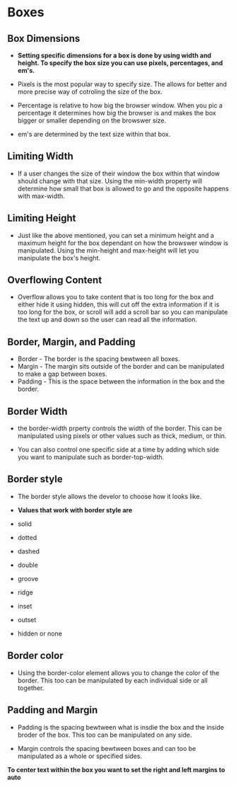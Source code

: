 # Boxes

## Box Dimensions

- **Setting specific dimensions for a box is done by using width and height.  To specify the box size you can use pixels, percentages, and em's.**

- Pixels is the most popular way to specify size.  The allows for better and more precise way of cotroling the size of the box.

- Percentage is relative to how big the browser window.  When you pic a percentage it determines how big the browser is and makes the box bigger or smaller depending on the browswer size.

- em's are determined by the text size within that box.

## Limiting Width

- If a user changes the size of their window the box within that window should change with that size.  Using the min-width property will determine how small that box is allowed to go and the opposite happens with max-width.

## Limiting Height

- Just like the above mentioned, you can set a minimum height and a maximum height for the box dependant on how the browswer window is manipulated.  Using the min-height and max-height will let you manipulate the box's height.

## Overflowing Content

- Overflow allows you to take content that is too long for the box and either hide it using hidden, this will cut off the extra information if it is too long for the box, or scroll will add a scroll bar so you can manipulate the text up and down so the user can read all the information.  

## Border, Margin, and Padding

- Border - The border is the spacing bewtween all boxes.
- Margin - The margin sits outside of the border and can be manipulated to make a gap between boxes.
- Padding - This is the space between the information in the box and the border.

## Border Width

- the border-width prperty controls the width of the border.  This can be manipulated using pixels or other values such as thick, medium, or thin.

- You can also control one specific side at a time by adding which side you want to manipulate such as border-top-width.

## Border style

- The border style allows the develor to choose  how it looks like.

- **Values that work with border style are**

- solid

- dotted 

- dashed

- double

- groove

- ridge

- inset

- outset

- hidden or none

## Border color

- Using the border-color element allows you to change the color of the border.  This too can be manipulated by each individual side or all together.  

## Padding and Margin

- Padding is the spacing bewtween what is insdie the box and the inside broder of the box. This too can be manipulated on any side.

- Margin controls the spacing bewtween boxes and can too be manipulated as a whole or specified sides.  

**To center text within the box you want to set the right and left margins to auto**
